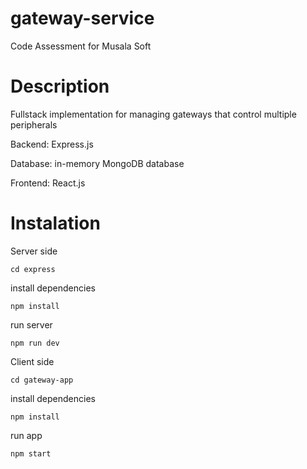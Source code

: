 # gateway-service

Code Assessment for Musala Soft

# Description

Fullstack implementation for managing gateways that control multiple peripherals

Backend: Express.js

Database: in-memory MongoDB database

Frontend: React.js

# Instalation

Server side

`cd express`

install dependencies

`npm install`

run server

`npm run dev`

Client side

`cd gateway-app`

install dependencies

`npm install`

run app

`npm start`
